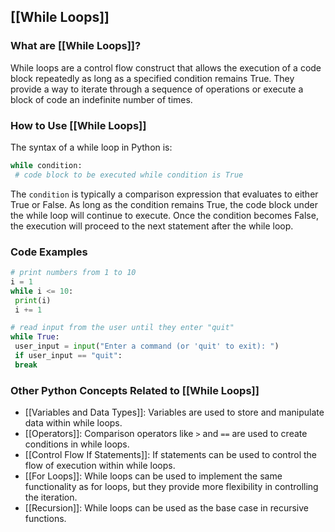 ## [[While Loops]]

### What are [[While Loops]]?
While loops are a control flow construct that allows the execution of a code block repeatedly as long as a specified condition remains True. They provide a way to iterate through a sequence of operations or execute a block of code an indefinite number of times.

### How to Use [[While Loops]]
The syntax of a while loop in Python is:

```python
while condition:
 # code block to be executed while condition is True
```

The `condition` is typically a comparison expression that evaluates to either True or False. As long as the condition remains True, the code block under the while loop will continue to execute. Once the condition becomes False, the execution will proceed to the next statement after the while loop.

### Code Examples
```python
# print numbers from 1 to 10
i = 1
while i <= 10:
 print(i)
 i += 1
```

```python
# read input from the user until they enter "quit"
while True:
 user_input = input("Enter a command (or 'quit' to exit): ")
 if user_input == "quit":
 break
```

### Other Python Concepts Related to [[While Loops]]

- [[Variables and Data Types]]: Variables are used to store and manipulate data within while loops.
- [[Operators]]: Comparison operators like `>` and `==` are used to create conditions in while loops.
- [[Control Flow If Statements]]: If statements can be used to control the flow of execution within while loops.
- [[For Loops]]: While loops can be used to implement the same functionality as for loops, but they provide more flexibility in controlling the iteration.
- [[Recursion]]: While loops can be used as the base case in recursive functions.